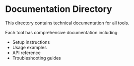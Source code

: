 # Documentation Directory

This directory contains technical documentation for all tools.

Each tool has comprehensive documentation including:
- Setup instructions
- Usage examples
- API reference
- Troubleshooting guides